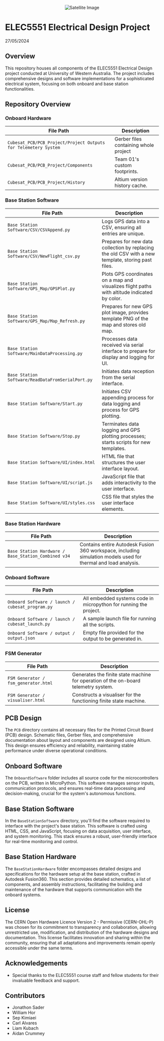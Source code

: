 <p align="center">
  <img src="https://png.pngtree.com/element_our/png/20181113/rocket-launch-logo-icon-design-template-vector-illustration-png_236653.jpg" alt="Satellite Image">
  <h1>ELEC5551 Electrical Design Project</h1>
  <p1>27/05/2024</p1>
</p>

## Overview
This repository houses all components of the ELEC5551 Electrical Design project conducted at University of Western Australia. The project includes comprehensive designs and software implementations for a sophisticated electrical system, focusing on both onboard and base station functionalities.

## Repository Overview

### Onboard Hardware
| File Path                         | Description                                                                                       |
|-----------------------------------|---------------------------------------------------------------------------------------------------|
| `Cubesat_PCB/PCB_Project/Project Outputs for Telemetery System `             | Gerber files containing whole project                     |
| `Cubesat_PCB/PCB_Project/Components`         | Team 01's custom footprints.|
| `Cubesat_PCB/PCB_Project/History`           | Altium version history cache.     |


### Base Station Software
| File Path                         | Description                                                                                       |
|-----------------------------------|---------------------------------------------------------------------------------------------------|
| `Base Station Software/CSV/CSVAppend.py`             | Logs GPS data into a CSV, ensuring all entries are unique.                                        |
| `Base Station Software/CSV/NewFlight_csv.py`         | Prepares for new data collection by replacing the old CSV with a new template, storing past files.|
| `Base Station Software/GPS_Map/GPSPlot.py`           | Plots GPS coordinates on a map and visualizes flight paths with altitude indicated by color.      |
| `Base Station Software/GPS_Map/Map_Refresh.py`       | Prepares for new GPS plot image, provides template PNG of the map and stores old map.             |
| `Base Station Software/MainDataProcessing.py`        | Processes data received via serial interface to prepare for display and logging for UI.           |
| `Base Station Software/ReadDataFromSerialPort.py`    | Initiates data reception from the serial interface.                                               |
| `Base Station Software/Start.py`                     | Initiates CSV appending process for data logging and process for GPS plotting.                    |
| `Base Station Software/Stop.py`                      | Terminates data logging and GPS plotting processes; starts scripts for new templates.             |
| `Base Station Software/UI/index.html`                | HTML file that structures the user interface layout.                                              |
| `Base Station Software/UI/script.js`                 | JavaScript file that adds interactivity to the user interface.                                    |
| `Base Station Software/UI/styles.css`                | CSS file that styles the user interface elements.                                                 |

### Base Station Hardware
| File Path                         | Description                                                                                       |
|-----------------------------------|---------------------------------------------------------------------------------------------------|
| `Base Station Hardware / Base_Station_Combined v34`             | Contains entire Autodesk Fusion 360 workspace, including simulation models used for thermal and load analysis. 


### Onboard Software
| File Path                         | Description                                                                                       |
|-----------------------------------|---------------------------------------------------------------------------------------------------|
| `Onboard Software / launch / cubesat_program.py `             | All embedded systems code in micropython for running the project. 
| `Onboard Software / launch / cubesat_launch.py `             | A sample launch file for running all the scripts. 
| `Onboard Software / output / output.json `                   | Empty file provided for the output to be generated in. 

### FSM Generator
| File Path                         | Description                                                                                       |
|-----------------------------------|---------------------------------------------------------------------------------------------------|
| `FSM Generator / fsm_generator.html `             | Generates the finite state machine for operation of the on-board telemetry system. 
| `FSM Generator / visualiser.html `             | Constructs a visualiser for the functioning finite state machine.     

## PCB Design
The `PCB` directory contains all necessary files for the Printed Circuit Board (PCB) design. Schematic files, Gerber files, and comprehensive documentation about layout and components are designed using Altium. This design ensures efficiency and reliability, maintaining stable performance under diverse operational conditions.

## Onboard Software
The `OnboardSoftware` folder includes all source code for the microcontrollers on the PCB, written in MicroPython. This software manages sensor inputs, communication protocols, and ensures real-time data processing and decision-making, crucial for the system's autonomous functions.

## Base Station Software
In the `BaseStationSoftware` directory, you'll find the software required to interface with the project's base station. This software is crafted using HTML, CSS, and JavaScript, focusing on data acquisition, user interface, and system monitoring. This stack ensures a robust, user-friendly interface for real-time monitoring and control.

## Base Station Hardware
The `BaseStationHardware` folder encompasses detailed designs and specifications for the hardware setup at the base station, crafted in Autodesk Fusion360. This section provides detailed schematics, a list of components, and assembly instructions, facilitating the building and maintenance of the hardware that supports communication with the onboard systems.


## License
The CERN Open Hardware Licence Version 2 - Permissive (CERN-OHL-P) was chosen for its commitment to transparency and collaboration, allowing unrestricted use, modification, and distribution of the hardware designs and documentation. This license facilitates innovation and sharing within the community, ensuring that all adaptations and improvements remain openly accessible under the same terms.

## Acknowledgements
- Special thanks to the ELEC5551 course staff and fellow students for their invaluable feedback and support.

## Contributors
- Jonathon Sader
- William Hor
- Sep Kimiaei
- Carl Alvares
- Liam Kubach
- Aidan Crummey



